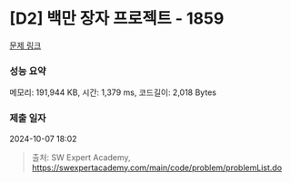 # [D2] 백만 장자 프로젝트 - 1859 

[문제 링크](https://swexpertacademy.com/main/code/problem/problemDetail.do?contestProbId=AV5LrsUaDxcDFAXc) 

### 성능 요약

메모리: 191,944 KB, 시간: 1,379 ms, 코드길이: 2,018 Bytes

### 제출 일자

2024-10-07 18:02



> 출처: SW Expert Academy, https://swexpertacademy.com/main/code/problem/problemList.do